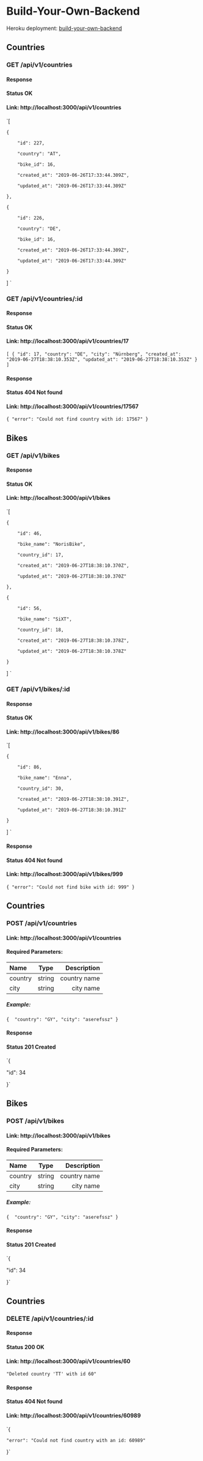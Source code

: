 # Build-Your-Own-Backend

Heroku deployment: [build-your-own-backend](https://sh-build-your-own-backend.herokuapp.com/api/v1/countries)

## Countries

### GET /api/v1/countries

#### Response 

#### Status OK

#### Link: http://localhost:3000/api/v1/countries

`[

    {
    
        "id": 227,
        
        "country": "AT",
        
        "bike_id": 16,
        
        "created_at": "2019-06-26T17:33:44.309Z",
        
        "updated_at": "2019-06-26T17:33:44.309Z"
        
    },
    
    {
    
        "id": 226,
        
        "country": "DE",
        
        "bike_id": 16,
        
        "created_at": "2019-06-26T17:33:44.309Z",
        
        "updated_at": "2019-06-26T17:33:44.309Z"
        
    }
    
   ] 
   `
   
### GET /api/v1/countries/:id

#### Response 

#### Status OK

#### Link: http://localhost:3000/api/v1/countries/17

`[
    {
        "id": 17,
        "country": "DE",
        "city": "Nürnberg",
        "created_at": "2019-06-27T18:38:10.353Z",
        "updated_at": "2019-06-27T18:38:10.353Z"
    }
]
`

#### Response

#### Status 404 Not found

#### Link: http://localhost:3000/api/v1/countries/17567

`{
    "error": "Could not find country with id: 17567"
}`


## Bikes

### GET /api/v1/bikes

#### Response 

#### Status OK

#### Link: http://localhost:3000/api/v1/bikes

`[

    {
    
        "id": 46,
        
        "bike_name": "NorisBike",
        
        "country_id": 17,
        
        "created_at": "2019-06-27T18:38:10.370Z",
        
        "updated_at": "2019-06-27T18:38:10.370Z"
        
    },
    
    {
    
        "id": 56,
        
        "bike_name": "SiXT",
        
        "country_id": 18,
        
        "created_at": "2019-06-27T18:38:10.378Z",
        
        "updated_at": "2019-06-27T18:38:10.378Z"
        
    }
    
  ]
  `
  
### GET /api/v1/bikes/:id

#### Response 

#### Status OK

#### Link: http://localhost:3000/api/v1/bikes/86

`[

    {
    
        "id": 86,
        
        "bike_name": "Enna",
        
        "country_id": 30,
        
        "created_at": "2019-06-27T18:38:10.391Z",
        
        "updated_at": "2019-06-27T18:38:10.391Z"
        
    }
  
]
`

#### Response

#### Status 404 Not found

#### Link: http://localhost:3000/api/v1/bikes/999

`{
    "error": "Could not find bike with id: 999"
}`


## Countries

### POST /api/v1/countries

#### Link: http://localhost:3000/api/v1/countries

#### Required Parameters:

| Name         | Type           | Description   |
| :---         |     :---:      |          ---: |
| country      | string         | country name  |
| city         | string         | city name     |

##### Example:

`{	"country": "GY", "city": "aserefssz" }`

#### Response 

#### Status 201 Created

`{ 

"id": 34 

}`


## Bikes

### POST /api/v1/bikes

#### Link: http://localhost:3000/api/v1/bikes

#### Required Parameters:

| Name         | Type           | Description   |
| :---         |     :---:      |          ---: |
| country      | string         | country name  |
| city         | string         | city name     |

##### Example:

`{	"country": "GY", "city": "aserefssz" }`

#### Response 

#### Status 201 Created

`{ 

"id": 34 

}`


## Countries

### DELETE /api/v1/countries/:id

#### Response 

#### Status 200 OK

#### Link: http://localhost:3000/api/v1/countries/60

`"Deleted country 'TT' with id 60"`

#### Response

#### Status 404 Not found

#### Link: http://localhost:3000/api/v1/countries/60989

`{

    "error": "Could not find country with an id: 60989"
    
}`





   

